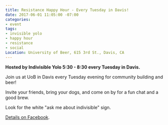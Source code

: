 ```yaml
---
title: Resistance Happy Hour - Every Tuesday in Davis!
date: 2017-06-01 11:05:00 -07:00
categories:
- event
tags:
- invisible yolo
- happy hour
- resistance
- social
Location: University of Beer, 615 3rd St., Davis, CA
---
```


**Hosted by Indivisible Yolo 5:30 - 8:30  every Tuesday in Davis.**

Join us at UoB in Davis every Tuesday evening for community building and beer!

Invite your friends, bring your dogs, and come on by for a fun chat and a good brew.

Look for the white "ask me about indivisible" sign.

[Details on Facebook](https://www.facebook.com/events/110404352941246).